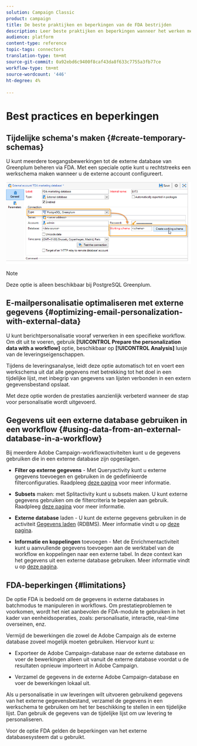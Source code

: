 ```yaml
---
solution: Campaign Classic
product: campaign
title: De beste praktijken en beperkingen van de FDA bestrijden
description: Leer beste praktijken en beperkingen wanneer het werken met een externe gegevensbestand (FDA)
audience: platform
content-type: reference
topic-tags: connectors
translation-type: tm+mt
source-git-commit: 0a92ebd6c9400f8caf43da8f633c7755a3fb77ce
workflow-type: tm+mt
source-wordcount: '446'
ht-degree: 4%

---
```



# Best practices en beperkingen

## Tijdelijke schema&#39;s maken {#create-temporary-schemas}

U kunt meerdere toegangsbewerkingen tot de externe database van Greenplum beheren via FDA. Met een speciale optie kunt u rechtstreeks een werkschema maken wanneer u de externe account configureert.

![](assets/fda_work_table.png)

>[!NOTE]
>
>Deze optie is alleen beschikbaar bij PostgreSQL Greenplum.

## E-mailpersonalisatie optimaliseren met externe gegevens {#optimizing-email-personalization-with-external-data}

U kunt berichtpersonalisatie vooraf verwerken in een specifieke workflow. Om dit uit te voeren, gebruik **[!UICONTROL Prepare the personalization data with a workflow]** optie, beschikbaar op **[!UICONTROL Analysis]** lusje van de leveringseigenschappen.

Tijdens de leveringsanalyse, leidt deze optie automatisch tot en voert een werkschema uit dat alle gegevens met betrekking tot het doel in een tijdelijke lijst, met inbegrip van gegevens van lijsten verbonden in een extern gegevensbestand opslaat.

Met deze optie worden de prestaties aanzienlijk verbeterd wanneer de stap voor personalisatie wordt uitgevoerd.

## Gegevens uit een externe database gebruiken in een workflow {#using-data-from-an-external-database-in-a-workflow}

Bij meerdere Adobe Campaign-workflowactiviteiten kunt u de gegevens gebruiken die in een externe database zijn opgeslagen.

* **Filter op externe gegevens**  - Met  [](../../workflow/using/targeting-data.md#selecting-data) Queryactivity kunt u externe gegevens toevoegen en gebruiken in de gedefinieerde filterconfiguraties. Raadpleeg [deze pagina](../../workflow/using/targeting-data.md#selecting-data) voor meer informatie.

* **Subsets**  maken: met  [](../../workflow/using/split.md) Splitactivity kunt u subsets maken. U kunt externe gegevens gebruiken om de filtercriteria te bepalen aan gebruik. Raadpleeg [deze pagina](../../workflow/using/split.md) voor meer informatie.

* **Externe database**  laden - U kunt de externe gegevens gebruiken in de activiteit  [Gegevens laden](../../workflow/using/data-loading--rdbms-.md)  (RDBMS). Meer informatie vindt u op [deze pagina](../../workflow/using/data-loading--rdbms-.md).

* **Informatie en koppelingen**  toevoegen - Met de  [](../../workflow/using/enrichment.md) Enrichmentactiviteit kunt u aanvullende gegevens toevoegen aan de werktabel van de workflow en koppelingen naar een externe tabel. In deze context kan het gegevens uit een externe database gebruiken. Meer informatie vindt u op [deze pagina](../../workflow/using/enrichment.md).

## FDA-beperkingen {#limitations}

De optie FDA is bedoeld om de gegevens in externe databases in batchmodus te manipuleren in workflows. Om prestatieproblemen te voorkomen, wordt het niet aanbevolen de FDA-module te gebruiken in het kader van eenheidsoperaties, zoals: personalisatie, interactie, real-time overseinen, enz.

Vermijd de bewerkingen die zowel de Adobe Campaign als de externe database zoveel mogelijk moeten gebruiken. Hiervoor kunt u:

* Exporteer de Adobe Campaign-database naar de externe database en voer de bewerkingen alleen uit vanuit de externe database voordat u de resultaten opnieuw importeert in Adobe Campaign.

* Verzamel de gegevens in de externe Adobe Campaign-database en voer de bewerkingen lokaal uit.

Als u personalisatie in uw leveringen wilt uitvoeren gebruikend gegevens van het externe gegevensbestand, verzamel de gegevens in een werkschema te gebruiken om het ter beschikking te stellen in een tijdelijke lijst. Dan gebruik de gegevens van de tijdelijke lijst om uw levering te personaliseren.

Voor de optie FDA gelden de beperkingen van het externe databasesysteem dat u gebruikt.

